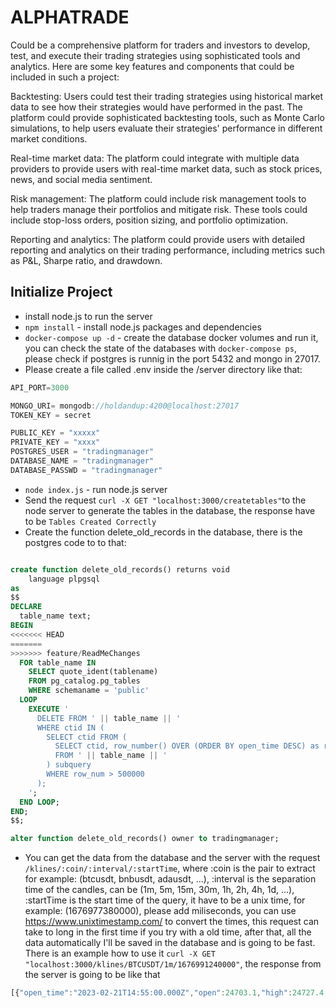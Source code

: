 # ALPHATRADE


Could be a comprehensive platform for traders and investors to develop, test, and execute their trading strategies using sophisticated tools and analytics. Here are some key features and components that could be included in such a project:

Backtesting: Users could test their trading strategies using historical market data to see how their strategies would have performed in the past. The platform could provide sophisticated backtesting tools, such as Monte Carlo simulations, to help users evaluate their strategies' performance in different market conditions.

Real-time market data: The platform could integrate with multiple data providers to provide users with real-time market data, such as stock prices, news, and social media sentiment.

Risk management: The platform could include risk management tools to help traders manage their portfolios and mitigate risk. These tools could include stop-loss orders, position sizing, and portfolio optimization.

Reporting and analytics: The platform could provide users with detailed reporting and analytics on their trading performance, including metrics such as P&L, Sharpe ratio, and drawdown.

## Initialize Project

- install node.js to run the server
- `npm install` - install node.js packages and dependencies
- `docker-compose up -d` - create the database docker volumes and run it, you can check the state of the databases with `docker-compose ps`, please check if postgres is runnig in the port 5432 and mongo in 27017.
- Please create a file called .env inside the /server directory like that:
```javascript
API_PORT=3000

MONGO_URI= mongodb://holdandup:4200@localhost:27017
TOKEN_KEY = secret

PUBLIC_KEY = "xxxxx"
PRIVATE_KEY = "xxxx"
POSTGRES_USER = "tradingmanager"
DATABASE_NAME = "tradingmanager"
DATABASE_PASSWD = "tradingmanager"
```
- `node index.js` - run node.js server
- Send the request `curl -X GET "localhost:3000/createtables"`to the node server to generate the tables in the database, the response have to be `Tables Created Correctly`
- Create the function delete_old_records in the database, there is the postgres code to to that:
```sql

create function delete_old_records() returns void
    language plpgsql
as
$$
DECLARE
  table_name text;
BEGIN
<<<<<<< HEAD
=======
>>>>>>> feature/ReadMeChanges
  FOR table_name IN 
    SELECT quote_ident(tablename)
    FROM pg_catalog.pg_tables
    WHERE schemaname = 'public'
  LOOP
    EXECUTE '
      DELETE FROM ' || table_name || ' 
      WHERE ctid IN (
        SELECT ctid FROM (
          SELECT ctid, row_number() OVER (ORDER BY open_time DESC) as row_num
          FROM ' || table_name || '
        ) subquery
        WHERE row_num > 500000
      );
    ';
  END LOOP;
END;
$$;

alter function delete_old_records() owner to tradingmanager;

```
- You can get the data from the database and the server with the request `/klines/:coin/:interval/:startTime`, where :coin is the pair to extract for example: (btcusdt, bnbusdt, adausdt, ...), :interval is the separation time of the candles, can be (1m, 5m, 15m, 30m, 1h, 2h, 4h, 1d, ...), :startTime is the start time of the query, it have to be a unix time, for example: (1676977380000), please add miliseconds, you can use https://www.unixtimestamp.com/ to convert the times, this request can take to long in the first time if you try with a old time, after that, all the data automatically I'll be saved in the database and is going to be fast. There is an example how to use it `curl -X GET "localhost:3000/klines/BTCUSDT/1m/1676991240000"`, the response from the server is going to be like that 
```javascript
[{"open_time":"2023-02-21T14:55:00.000Z","open":24703.1,"high":24727.4,"low":24695.1,"close":24707.1,"volume":346.937,"close_time":"2023-02-21T14:55:59.999Z","n_trades":2527}]
```
